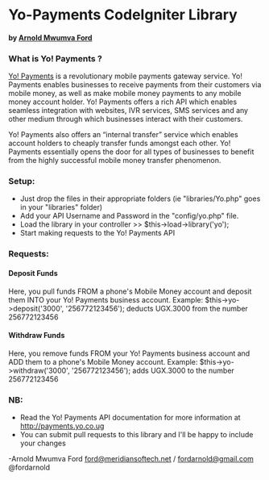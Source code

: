 # Yo-Payments CodeIgniter Library

#### by [Arnold Mwumva Ford](https://twitter.com/fordarnold)

### What is Yo! Payments ?
[Yo! Payments](http://payments.yo.co.ug/) is a revolutionary mobile payments gateway service. Yo! Payments enables businesses to receive payments from their customers via mobile money, as well as make mobile money payments to any mobile money account holder. Yo! Payments offers a rich API which enables seamless integration with websites, IVR services, SMS services and any other medium through which businesses interact with their customers. 

Yo! Payments also offers an “internal transfer” service which enables account holders to 
cheaply transfer funds amongst each other. 
Yo! Payments essentially opens the door for all types of businesses to benefit from the 
highly successful mobile money transfer phenomenon.

### Setup:
* Just drop the files in their appropriate folders (ie "libraries/Yo.php" goes in your "libraries" folder) 
* Add your API Username and Password in the "config/yo.php" file.
* Load the library in your controller  >>  $this->load->library('yo');
* Start making requests to the Yo! Payments API

### Requests:
#### Deposit Funds
Here, you pull funds FROM a phone's Mobile Money account and deposit them INTO your Yo! Payments business account.
Example:
$this->yo->deposit('3000', '256772123456');
deducts UGX.3000 from the number 256772123456

#### Withdraw Funds
Here, you remove funds FROM your Yo! Payments business account and ADD them to a phone's Mobile Money account.
Example:
$this->yo->withdraw('3000', '256772123456');
adds UGX.3000 to the number 256772123456

### NB:
* Read the Yo! Payments API documentation for more information at http://payments.yo.co.ug
* You can submit pull requests to this library and I'll be happy to include your changes

-Arnold Mwumva Ford
 ford@meridiansoftech.net / fordarnold@gmail.com
 @fordarnold 
